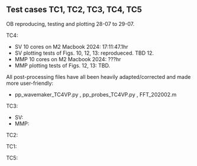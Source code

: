 ## Test cases TC1, TC2, TC3, TC4, TC5
OB reproducing, testing and plotting 28-07 to 29-07.

TC4:
- SV 10 cores on M2 Macbook 2024: 17:11:47.1hr
- SV plotting tests of Figs. 10, 12, 13: reprodueced. TBD 12.
- MMP 10 cores on M2 Macbook 2024: ???hr
- MMP plotting tests of Figs. 12, 13: TBD.

All post-processing files have all been heavily adapted/corrected and made more user-friendly:
- pp_wavemaker_TC4VP.py , pp_probes_TC4VP.py , FFT_202002.m

TC3:
- SV: 
- MMP: 

TC2:

TC1:

TC5:




